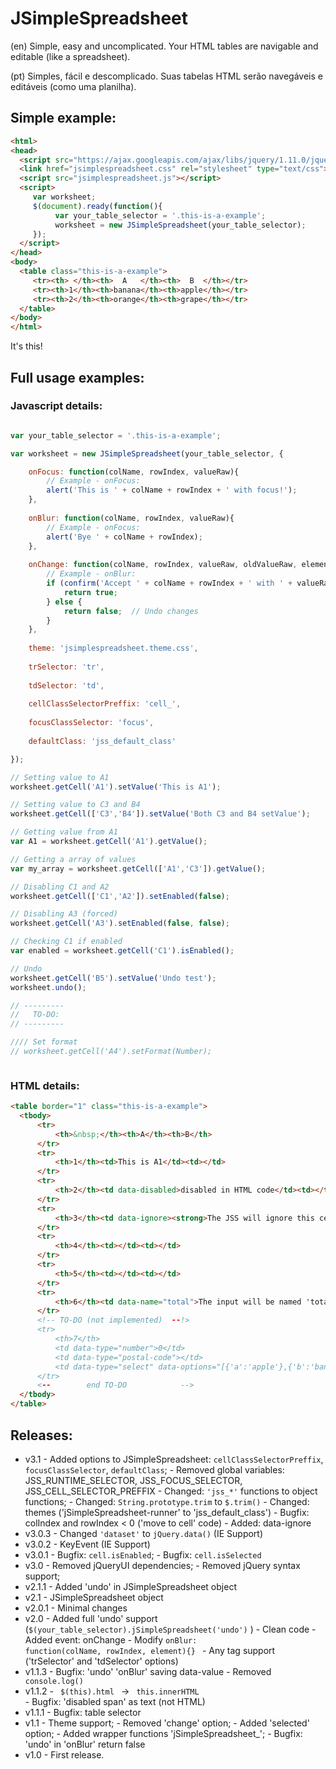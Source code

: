 # JSimpleSpreadsheet
     
(en)
Simple, easy and uncomplicated. Your HTML tables are navigable and editable (like a spreadsheet).

(pt)
Simples, fácil e descomplicado. Suas tabelas HTML serão navegáveis e editáveis (como uma planilha).

## Simple example:

```html
<html>
<head>
  <script src="https://ajax.googleapis.com/ajax/libs/jquery/1.11.0/jquery.min.js"></script>
  <link href="jsimplespreadsheet.css" rel="stylesheet" type="text/css">
  <script src="jsimplespreadsheet.js"></script>
  <script>
     var worksheet;
     $(document).ready(function(){
          var your_table_selector = '.this-is-a-example';
          worksheet = new JSimpleSpreadsheet(your_table_selector);
     });
  </script>
</head>
<body>
  <table class="this-is-a-example">
     <tr><th> </th><th>  A   </th><th>  B  </th></tr>
     <tr><th>1</th><th>banana</th><th>apple</th></tr>
     <tr><th>2</th><th>orange</th><th>grape</th></tr>         
  </table>
</body>
</html>
```

It's this!

## Full usage examples:

### Javascript details:
```javascript

var your_table_selector = '.this-is-a-example';

var worksheet = new JSimpleSpreadsheet(your_table_selector, {

    onFocus: function(colName, rowIndex, valueRaw){
        // Example - onFocus:
        alert('This is ' + colName + rowIndex + ' with focus!');
    },
    
    onBlur: function(colName, rowIndex, valueRaw){						
        // Example - onFocus:
        alert('Bye ' + colName + rowIndex);
    },
    
    onChange: function(colName, rowIndex, valueRaw, oldValueRaw, element){					
        // Example - onBlur:
        if (confirm('Accept ' + colName + rowIndex + ' with ' + valueRaw + '?')){
            return true;
        } else {
            return false;  // Undo changes
        }
    },
    
    theme: 'jsimplespreadsheet.theme.css',
    
    trSelector: 'tr',
    
    tdSelector: 'td',
    
    cellClassSelectorPreffix: 'cell_',
    
    focusClassSelector: 'focus',
    
    defaultClass: 'jss_default_class'

});

// Setting value to A1
worksheet.getCell('A1').setValue('This is A1');

// Setting value to C3 and B4
worksheet.getCell(['C3','B4']).setValue('Both C3 and B4 setValue');

// Getting value from A1
var A1 = worksheet.getCell('A1').getValue();

// Getting a array of values
var my_array = worksheet.getCell(['A1','C3']).getValue();      

// Disabling C1 and A2
worksheet.getCell(['C1','A2']).setEnabled(false);

// Disabling A3 (forced)
worksheet.getCell('A3').setEnabled(false, false);

// Checking C1 if enabled
var enabled = worksheet.getCell('C1').isEnabled();

// Undo
worksheet.getCell('B5').setValue('Undo test');
worksheet.undo();

// ---------
//   TO-DO: 
// ---------

//// Set format
// worksheet.getCell('A4').setFormat(Number);   



```

### HTML details:

```html
<table border="1" class="this-is-a-example">                    
  <tbody>
      <tr>
          <th>&nbsp;</th><th>A</th><th>B</th>
      </tr>
      <tr>                                                         
          <th>1</th><td>This is A1</td><td></td>                       
      </tr>                                            
      <tr>                                                         
          <th>2</th><td data-disabled>disabled in HTML code</td><td></td>                
      </tr>                                            
      <tr>                                                         
          <th>3</th><td data-ignore><strong>The JSS will ignore this cell</strong></td><td></td>                 
      </tr>                                            
      <tr>                                                         
          <th>4</th><td></td><td></td>                  
      </tr>                                            
      <tr>                                                         
          <th>5</th><td></td><td></td>                           
      </tr>                                        
      <tr>
          <th>6</th><td data-name="total">The input will be named 'total'</td><td></td>                     
      </tr>
      <!-- TO-DO (not implemented)  --!>
      <tr>
          <th>7</th>
          <td data-type="number">0</td>
          <td data-type="postal-code"></td>
          <td data-type="select" data-options="[{'a':'apple'},{'b':'banana'}]"></td>                      
      </tr>
      <--        end TO-DO            -->
  </tbody>
</table> 
``` 
## Releases:
* v3.1
      - Added options to JSimpleSpreadsheet: <code>cellClassSelectorPreffix</code>, <code>focusClassSelector</code>, <code>defaultClass</code>;
      - Removed global variables: JSS_RUNTIME_SELECTOR, JSS_FOCUS_SELECTOR, JSS_CELL_SELECTOR_PREFFIX 
      - Changed: <code>'jss_*'</code> functions to object functions;
      - Changed: <code>String.prototype.trim</code> to <code>$.trim()</code>
      - Changed: themes ('jSimpleSpreadsheet-runner' to 'jss_default_class') 
      - Bugfix: colIndex and rowIndex < 0 ('move to cell' code)
      - Added: data-ignore
* v3.0.3
      - Changed <code>'dataset'</code> to <code>jQuery.data()</code> (IE Support)
* v3.0.2
      - KeyEvent (IE Support)
* v3.0.1
      - Bugfix: <code>cell.isEnabled</code>;
      - Bugfix: <code>cell.isSelected</code>
* v3.0
      - Removed jQueryUI dependencies;
      - Removed jQuery syntax support;      
* v2.1.1
      - Added 'undo' in JSimpleSpreadsheet object
* v2.1
      - JSimpleSpreadsheet object
* v2.0.1
      - Minimal changes
* v2.0
      - Added full 'undo' support (<code>$(your_table_selector).jSimpleSpreadsheet('undo')</code> )
      - Clean code
      - Added event: onChange
      - Modify <code>onBlur: function(colName, rowIndex, element){} </code>
      - Any tag support ('trSelector' and 'tdSelector' options)
* v1.1.3
      - Bugfix: 'undo' 'onBlur' saving data-value
      - Removed <code> console.log() </code>     
* v1.1.2
      - <code> $(this).html </code> -> <code> this.innerHTML </code>
      - Bugfix: 'disabled span' as text (not HTML)       
* v1.1.1
      - Bugfix: table selector
* v1.1 
      - Theme support;
      - Removed 'change' option;
      - Added 'selected' option;
      - Added wrapper functions 'jSimpleSpreadsheet_';
      - Bugfix: 'undo' in 'onBlur' return false 
* v1.0 
      - First release. 
